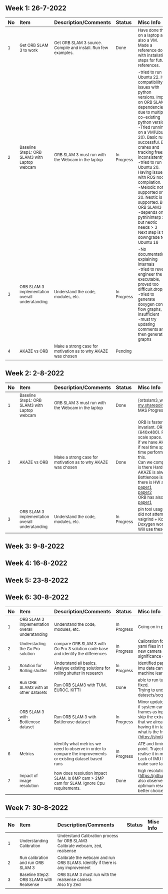 Week 1: 26-7-2022
---
														
|No			|Item			|Description/Comments			|Status			|Misc Info|		
| :--- |			:--- |			:--- |			:--- |			:--- |		
|<font size=2>	1	</font>|	<font size=2>	Get ORB SLAM 3 to work	</font>|	<font size=2>	Get ORB SLAM 3 source. Compile and install. Run few examples.	</font>|	<font size=2>	Done	</font>|	<font size=2>	Have done this on a laptop and also a VM. Made a reference doc with installation steps for future references.	</font>|
|<font size=2>	2	</font>|	<font size=2>	Baseline Step1: ORB SLAM3 with Laptop webcam	</font>|	<font size=2>	ORB SLAM 3 must run with the Webcam in the laptop	</font>|	<font size=2>	In Progress	</font>|	<font size=2>	 -tried to run on Ubuntu 22. Had compatibility issues with python versions. Impact on ORB SLAM3 dependencies due to multiple co-existing python versions<br/>-Tried running on a VM(Ubuntu 20). Basic run successful. But crahes and tracking freezes inconsistently.<br/>-tried to run on Ubuntu 20. Having issues with ROS node compilation. <br/>-Melodic not supported on 20. Neotic is supported. But ORB SLAM3<br/>-depends on pythininterp 2.7 but neotic needs > 3<br/>Next step is to downgrade to Ubuntu 18	</font>|
|<font size=2>	3	</font>|	<font size=2>	ORB SLAM 3 implementation overall underatanding	</font>|	<font size=2>	Understand the code, modules, etc.	</font>|	<font size=2>	In Progress	</font>|	<font size=2>	 -No documentation explaining internals<br/>-tried to reverse engineer the executable, proved too difficult.dropped<br/>-tried to generate doxygen control flow graphs, but insufficient<br/>-must try updating comments and then generating graphs	</font>|
|<font size=2>	4	</font>|	<font size=2>	AKAZE vs ORB	</font>|	<font size=2>	Make a strong case for motivation as to why AKAZE was chosen	</font>|	<font size=2>	Pending	</font>|	<font size=2>		</font>|

Week 2: 2-8-2022							
---							

|No			|Item			|Description/Comments			|Status			|Misc Info|		
| :--- |			:--- |			:--- |			:--- |			:--- |		
|<font size=2>	1	</font>|	<font size=2>	Baseline Step1: ORB SLAM3 with Laptop webcam	</font>|	<font size=2>	ORB SLAM 3 must run with the Webcam in the laptop	</font>|	<font size=2>	Done	</font>|	<font size=2>	[orbslam3_webcam_run1.mkv](https://cmailcarletonca-my.sharepoint.com/:v:/r/personal/mohamedatia_cunet_carleton_ca/Documents/Sarat MAS Progress/orbslam3_webcam_run1.mkv?csf=1&web=1&e=S8wRyZ)	</font>|
|<font size=2>	2	</font>|	<font size=2>	AKAZE vs ORB	</font>|	<font size=2>	Make a strong case for motivation as to why AKAZE was chosen	</font>|	<font size=2>	Done	</font>|	<font size=2>	ORB is faster, but AKAZE is better - AKAZE has Better matching and is Scale invariant. ORB is not scale invariant. AKAZE performs well with low resolution images (640x480). Performance drops with higher resolution. Probably due to non linear scale space.<br/>if we have AKAZE working in real time , then even if there is ORB in HW acceleration, if real time speed is achieved, then AKAZE would be the winner. Bcos if I have real time performance doesn’t matter if it is few nanoseconds slower. But need proof for this.<br/>Can we compare HW based AKAZE with SW based ORB.<br/>is there Hardware based ORB that can be used for comparison<br/>AKAZE is always only preferred for low resolution and not for high resolution<br/>Bottlenose is HD camera, how do we justify this ?<br/>there is HW accelerated ORB. <br/>[paper1](https://ieeexplore.ieee.org/document/9651662) <br/> [paper2](https://upcommons.upc.edu/bitstream/handle/2117/176803/144679.pdf?sequence=1&isAllowed=y#:~:text=by%20Ra%C3%BAl%20TARANCO,an%20agent's%20location%20within%20it.) <br/> ORB has also improved by adding scale invariance.<br/>[paper1](https://dl.acm.org/doi/abs/10.1145/3297156.3297184)	</font>|
|<font size=2>	3	</font>|	<font size=2>	ORB SLAM 3 implementation overall underatanding	</font>|	<font size=2>	Understand the code, modules, etc.	</font>|	<font size=2>	In Progress	</font>|	<font size=2>	pin tool usage was challenging<br/> did not attempt clang llvm compilation<br/> valgrind + Kcachegrind worked to some extent.<br/>Doxygen worked to some extent<br/> Will use these two and proceed<br/> 	</font>|

Week 3: 9-8-2022														
---

Week 4: 16-8-2022														
---

Week 5: 23-8-2022														
---

Week 6: 30-8-2022														
---

|No			|Item			|Description/Comments			|Status			|Misc Info|		
| :--- |			:--- |			:--- |			:--- |			:--- |		
|<font size=2>	1	</font>|	<font size=2>	ORB SLAM 3 implementation overall underatanding	</font>|	<font size=2>	Understand the code, modules, etc.	</font>|	<font size=2>	In Progress	</font>|	<font size=2>	Going on in parallel as the examples are studied	</font>|
|<font size=2>	2	</font>|	<font size=2>	Understading the Go Pro solution	</font>|	<font size=2>	compare ORB SLAM 3 with Go Pro 3 solution code base and identify the differences	</font>|	<font size=2>	In Progress	</font>|	<font size=2>	Calibration for different go pro settings - all the new yaml files in the example folder<br/>new camera model- double sphere<br/>significance of this camera model is not clear.<br/>	</font>|
|<font size=2>	3	</font>|	<font size=2>	Solution for Rolling shutter	</font>|	<font size=2>	Understand all basics. Analyse existing solutions for rolling shutter in research	</font>|	<font size=2>	In Progress	</font>|	<font size=2>	Identified papers. Study in progress<br/>Imu data can be used<br/>machine learning can be used<br/>	</font>|
|<font size=2>	4	</font>|	<font size=2>	Run ORB SLAM3 with all other datasets	</font>|	<font size=2>	Run ORB SLAM3 with TUM, EUROC, KITTI	</font>|	<font size=2>	Done	</font>|	<font size=2>	able to run tum, euric, kitti. Issues in the code are fixed. <br/>Trying to understand if we can prefer any datasets/sequences.<br/>	</font>|
|<font size=2>	5	</font>|	<font size=2>	ORB SLAM 3 with Bottlenose dataset	</font>|	<font size=2>	Run ORB SLAM 3 with Bottlenose dataset	</font>|	<font size=2>	In Progress	</font>|	<font size=2>	Minor updates needed in the dataset provided.<br/>if system can take frames as input, giving key frames as input must be possible, we might need to skip the extraction part and feed the keyframe data that we already have. Not sure if this is needed. Just having it in task backlog<br/>what is the frame rate, shutter speed (https://shotkit.com/what-is-shutter-speed/)?	</font>|
|<font size=2>	6	</font>|	<font size=2>	Metrics	</font>|	<font size=2>	identify what metrics we need to observe in order to compare the improvements or existing dataset based runs	</font>|	<font size=2>	In Progress	</font>|	<font size=2>	ATE and timing. Timing can be captured from any point. Trajectory is saved as text file, but how to realise it in map and how to compare is not clear. <br/>Lack of IMU for us, this will impact ATE. Need to make sure fair comparison done.	</font>|
|<font size=2>	7	</font>|	<font size=2>	Impact of image resolution	</font>|	<font size=2>	how does resolution impact SLAM. Is 8MP cam > 2MP cam for SLAM. Ignore Cpu requirements.	</font>|	<font size=2>	Done	</font>|	<font size=2>	high resolution impacts real time performance<br/>(https://github.com/raulmur/ORB_SLAM2/issues/35)<br/>also observe that they resize images in examples optimum resolution, optimum number of features is better choice for real time performance	</font>|

Week 7: 30-8-2022														
---

|No			|Item			|Description/Comments			|Status			|Misc Info|		
| :--- |			:--- |			:--- |			:--- |			:--- |		
|<font size=2>	1	</font>|	<font size=2>	Understanding Calibration	</font>|	<font size=2>	Understand Calibration process for ORB SLAM3<br/>Calibrate webcam, zed, realsense	</font>|	<font size=2>		</font>|	<font size=2>		</font>|
|<font size=2>	2	</font>|	<font size=2>	Run calibration and run ORB SLAM 3	</font>|	<font size=2>	Calibrate the webcam and run ORB SLAM3. Identify if there is any improvement	</font>|	<font size=2>		</font>|	<font size=2>		</font>|
|<font size=2>	3	</font>|	<font size=2>	Baseline Step2: ORB SLAM3 with Realsense	</font>|	<font size=2>	ORB SLAM 3 must run with the realsense camera<br/>Also try Zed	</font>|	<font size=2>		</font>|	<font size=2>		</font>|
